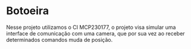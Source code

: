 # Botoeira
Nesse projeto utilizamos o CI MCP230177, o projeto visa simular uma interface de comunicação com uma camera, que por sua vez ao receber determinados comandos muda de posição.
